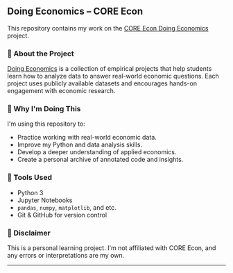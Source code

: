 ## Doing Economics – CORE Econ

This repository contains my work on the [CORE Econ Doing Economics](https://www.core-econ.org/doing-economics/index.html) project.

### 📘 About the Project

[Doing Economics](https://www.core-econ.org/doing-economics/index.html) is a collection of empirical projects that help students learn how to analyze data to answer real-world economic questions. Each project uses publicly available datasets and encourages hands-on engagement with economic research.
 
### 🧠 Why I'm Doing This

I'm using this repository to:
- Practice working with real-world economic data.
- Improve my Python and data analysis skills.
- Develop a deeper understanding of applied economics.
- Create a personal archive of annotated code and insights.

### 🔧 Tools Used

- Python 3
- Jupyter Notebooks
- `pandas`, `numpy`, `matplotlib`, and etc.
- Git & GitHub for version control

### 📌 Disclaimer

This is a personal learning project. I'm not affiliated with CORE Econ, and any errors or interpretations are my own.

---
